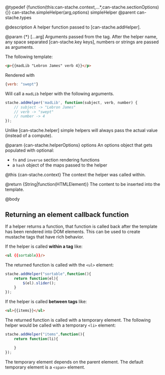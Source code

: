 @typedef {function(this:can-stache.context,...*,can-stache.sectionOptions){}} can-stache.simpleHelper(arg,options) simpleHelper
@parent can-stache.types

@description A helper function passed to [can-stache.addHelper].

@param {*} [...arg] Arguments passed from the tag. After the helper
name, any space separated [can-stache.key keys], numbers or
strings are passed as arguments.

The following template:

```html
<p>{{madLib "Lebron James" verb 4}}</p>
```

Rendered with

```js
{verb: "swept"}
```

Will call a `madLib` helper with the following arguments.

```js
stache.addHelper('madLib', function(subject, verb, number) {
	// subject -> "Lebron James"
	// verb -> "swept"
	// number -> 4
});
```

Unlike [can-stache.helper] simple helpers will always pass the actual
value (instead of a compute).

@param {can-stache.helperOptions} options An options object
that gets populated with optional:

- `fn` and `inverse` section rendering functions
- a `hash` object of the maps passed to the helper

@this {can-stache.context} The context the helper was
called within.

@return {String|function(HTMLElement)} The content to be inserted into
the template.

@body


## Returning an element callback function

If a helper returns a function, that function is called back after
the template has been rendered into DOM elements. This can
be used to create mustache tags that have rich behavior.

If the helper is called __within a tag__ like:

```html
<ul {{sortable}}/>
```

The returned function is called with the `<ul>` element:

```js
stache.addHelper("sortable",function(){
	return function(el){
		$(el).slider();
	}
});
```

If the helper is called __between tags__ like:

```html
<ul>{{items}}</ul>
```

The returned function is called with a temporary element. The
following helper would be called with a temporary `<li>` element:

```js
stache.addHelper("items",function(){
	return function(li){

	}
});
```

The temporary element depends on the parent element. The default temporary element
is a `<span>` element.

